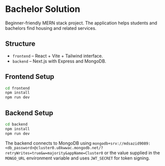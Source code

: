 # Bachelor Solution

Beginner-friendly MERN stack project. The application helps students and bachelors find housing and related services.

## Structure

- `frontend` – React + Vite + Tailwind interface.
- `backend` – Next.js with Express and MongoDB.

## Frontend Setup

```bash
cd frontend
npm install
npm run dev
```

## Backend Setup

```bash
cd backend
npm install
npm run dev
```

The backend connects to MongoDB using
`mongodb+srv://mdsazid9089:<db_password>@cluster0.u8kwwac.mongodb.net/?retryWrites=true&w=majority&appName=Cluster0`
or the value supplied in the `MONGO_URL` environment variable and uses `JWT_SECRET`
for token signing.
